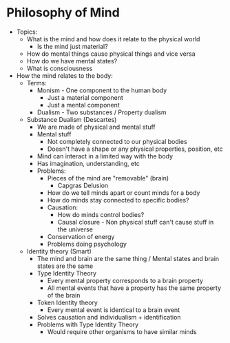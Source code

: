 # Philosophy of Mind
* Topics:
  * What is the mind and how does it relate to the physical world
    * Is the mind just material?
  * How do mental things cause physical things and vice versa
  * How do we have mental states?
  * What is consciousness
* How the mind relates to the body:
  * Terms:
    * Monism - One component to the human body
      * Just a material component
      * Just a mental component
    * Dualism - Two substances / Property dualism
  * Substance Dualism (Descartes)
    * We are made of physical and mental stuff
    * Mental stuff
      * Not completely connected to our physical bodies
      * Doesn't have a shape or any physical properties, position, etc
    * Mind can interact in a limited way with the body
    * Has imagination, understanding, etc
    * Problems:
      * Pieces of the mind are "removable" (brain)
        * Capgras Delusion
      * How do we tell minds apart or count minds for a body
      * How do minds stay connected to specific bodies?
      * Causation:
        * How do minds control bodies?
        * Causal closure - Non physical stuff can't cause stuff in the universe
      * Conservation of energy
      * Problems doing psychology
  * Identity theory (Smart)
    * The mind and brain are the same thing / Mental states and brain states are the same
    * Type Identity Theory
      * Every mental property corresponds to a brain property
      * All mental events that have a property has the same property of the brain
    * Token Identity theory
      * Every mental event is identical to a brain event
    * Solves causation and individualism + identification
    * Problems with Type Identity Theory
      * Would require other organisms to have similar minds
